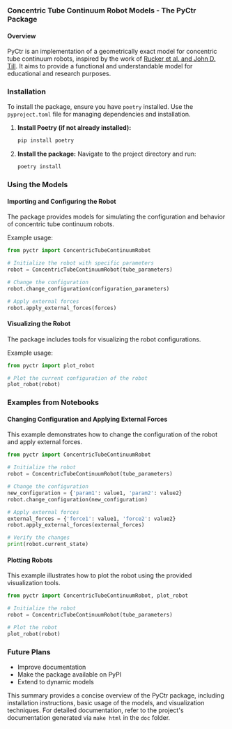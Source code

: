 ### Concentric Tube Continuum Robot Models - The PyCtr Package

#### Overview
PyCtr is an implementation of a geometrically exact model for concentric tube continuum robots, inspired by the work of [Rucker et al. and John D. Till](https://github.com/JohnDTill/ContinuumRobotExamples). It aims to provide a functional and understandable model for educational and research purposes.

### Installation
To install the package, ensure you have `poetry` installed. Use the `pyproject.toml` file for managing dependencies and installation.

1. **Install Poetry (if not already installed):**
   ```bash
   pip install poetry
   ```

2. **Install the package:**
   Navigate to the project directory and run:
   ```bash
   poetry install
   ```

### Using the Models

#### Importing and Configuring the Robot
The package provides models for simulating the configuration and behavior of concentric tube continuum robots.

Example usage:
```python
from pyctr import ConcentricTubeContinuumRobot

# Initialize the robot with specific parameters
robot = ConcentricTubeContinuumRobot(tube_parameters)

# Change the configuration
robot.change_configuration(configuration_parameters)

# Apply external forces
robot.apply_external_forces(forces)
```

#### Visualizing the Robot
The package includes tools for visualizing the robot configurations.

Example usage:
```python
from pyctr import plot_robot

# Plot the current configuration of the robot
plot_robot(robot)
```

### Examples from Notebooks

#### Changing Configuration and Applying External Forces
This example demonstrates how to change the configuration of the robot and apply external forces.

```python
from pyctr import ConcentricTubeContinuumRobot

# Initialize the robot
robot = ConcentricTubeContinuumRobot(tube_parameters)

# Change the configuration
new_configuration = {'param1': value1, 'param2': value2}
robot.change_configuration(new_configuration)

# Apply external forces
external_forces = {'force1': value1, 'force2': value2}
robot.apply_external_forces(external_forces)

# Verify the changes
print(robot.current_state)
```

#### Plotting Robots
This example illustrates how to plot the robot using the provided visualization tools.

```python
from pyctr import ConcentricTubeContinuumRobot, plot_robot

# Initialize the robot
robot = ConcentricTubeContinuumRobot(tube_parameters)

# Plot the robot
plot_robot(robot)
```

### Future Plans
- Improve documentation
- Make the package available on PyPI
- Extend to dynamic models

This summary provides a concise overview of the PyCtr package, including installation instructions, basic usage of the models, and visualization techniques. For detailed documentation, refer to the project's documentation generated via `make html` in the `doc` folder.
